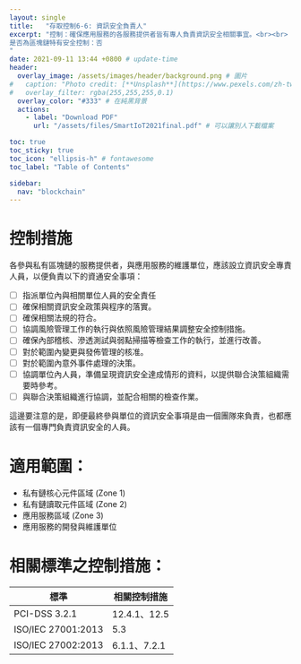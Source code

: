 ```yaml
---
layout: single
title:   "存取控制6-6: 資訊安全負責人"
excerpt: "控制：確保應用服務的各服務提供者皆有專人負責資訊安全相關事宜。<br><br>
是否為區塊鏈特有安全控制：否
" 
date: 2021-09-11 13:44 +0800 # update-time
header:
  overlay_image: /assets/images/header/background.png # 圖片
#   caption: "Photo credit: [**Unsplash**](https://www.pexels.com/zh-tw/search/earth/)" # 可以表示圖片來源
#   overlay_filter: rgba(255,255,255,0.1)
  overlay_color: "#333" # 在純黑背景
  actions:
    - label: "Download PDF"
      url: "/assets/files/SmartIoT2021final.pdf" # 可以讓別人下載檔案

toc: true
toc_sticky: true
toc_icon: "ellipsis-h" # fontawesome
toc_label: "Table of Contents"

sidebar:
  nav: "blockchain"
---
```



# 控制措施
各參與私有區塊鏈的服務提供者，與應用服務的維護單位，應該設立資訊安全專責人員，以便負責以下的資通安全事項：

- [ ] 指派單位內與相關單位人員的安全責任
- [ ] 確保相關資訊安全政策與程序的落實。
- [ ] 確保相關法規的符合。
- [ ] 協調風險管理工作的執行與依照風險管理結果調整安全控制措施。
- [ ] 確保內部稽核、滲透測試與弱點掃描等檢查工作的執行，並進行改善。
- [ ] 對於範圍內變更與發佈管理的核准。
- [ ] 對於範圍內意外事件處理的決策。
- [ ] 協調單位內人員，準備呈現資訊安全達成情形的資料，以提供聯合決策組織需要時參考。
- [ ] 與聯合決策組織進行協調，並配合相關的檢查作業。

這邊要注意的是，即便最終參與單位的資訊安全事項是由一個團隊來負責，也都應該有一個專門負責資訊安全的人員。

# 適用範圍：
- 私有鏈核心元件區域 (Zone 1)
- 私有鏈讀取元件區域 (Zone 2)
- 應用服務區域 (Zone 3)
- 應用服務的開發與維護單位


# 相關標準之控制措施：

| 標準               | 相關控制措施                    |
| ------------------ | ------------------------------- |
| PCI-DSS 3.2.1      | 12.4.1、12.5 |
| ISO/IEC 27001:2013 | 5.3 |
| ISO/IEC 27002:2013 | 6.1.1、7.2.1 |



